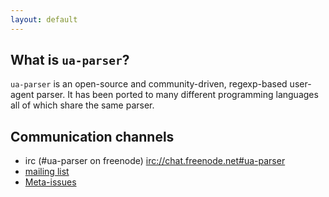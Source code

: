```yaml
---
layout: default
---
```


## What is `ua-parser`?

`ua-parser` is an open-source and community-driven, regexp-based user-agent parser. It has been ported to many different programming languages all of which share the same parser.

Communication channels
-----------------------

* irc (#ua-parser on freenode) <irc://chat.freenode.net#ua-parser>
* [mailing list](https://groups.google.com/forum/#!forum/ua-parser)
* [Meta-issues](https://github.com/ua-parser/ua-parser.github.io/issues)